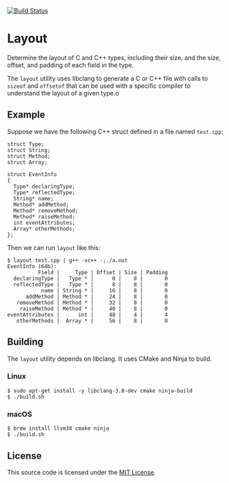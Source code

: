 [![Build Status](https://travis-ci.org/joshpeterson/layout.svg?branch=master)](https://travis-ci.org/joshpeterson/layout)

# Layout

Determine the layout of C and C++ types, including their size, and the size,
offset, and padding of each field in the type.

The `layout` utility uses libclang to generate a C or C++ file with calls to
`sizeof` and `offsetof` that can be used with a specific compiler to understand the
layout of a given type.o

## Example

Suppose we have the following C++ struct defined in a file named `test.cpp`:

```
struct Type;
struct String;
struct Method;
struct Array;

struct EventInfo
{
  Type* declaringType;
  Type* reflectedType;
  String* name;
  Method* addMethod;
  Method* removeMethod;
  Method* raiseMethod;
  int eventAttributes;
  Array* otherMethods;
};
```

Then we can run `layout` like this:

```
$ layout test.cpp | g++ -xc++ -;./a.out
EventInfo (64b):
          Field |     Type | Offset | Size | Padding
  declaringType |   Type * |      0 |    8 |       0
  reflectedType |   Type * |      8 |    8 |       0
           name | String * |     16 |    8 |       0
      addMethod | Method * |     24 |    8 |       0
   removeMethod | Method * |     32 |    8 |       0
    raiseMethod | Method * |     40 |    8 |       0
eventAttributes |      int |     48 |    4 |       4
   otherMethods |  Array * |     56 |    8 |       0
```

## Building

The `layout` utility depends on libclang. It uses CMake and Ninja to build.

### Linux

```
$ sudo apt-get install -y libclang-3.8-dev cmake ninja-build
$ ./build.sh
```

### macOS

```
$ brew install llvm38 cmake ninja
$ ./build.sh
```

## License

This source code is licensed under the [MIT
License](http://opensource.org/licenses/MIT).
